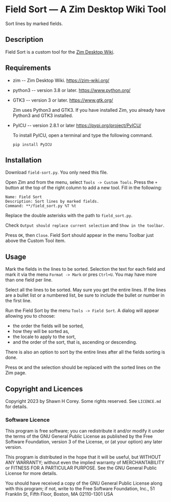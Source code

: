 
# Field Sort — A Zim Desktop Wiki Tool

Sort lines by marked fields.


## Description

Field Sort is a custom tool for the [Zim Desktop Wiki](https://zim-wiki.org/).


## Requirements

*   zim     -- Zim Desktop Wiki. <https://zim-wiki.org/>
*   python3 -- version 3.8 or later. <https://www.python.org/>
*   GTK3    -- version 3 or later. <https://www.gtk.org/>

    Zim uses Python3 and GTK3.
    If you have installed Zim, you already have Python3 and GTK3 installed.

*   PyICU   -- version 2.8.1 or later <https://pypi.org/project/PyICU/>

    To install PyICU, open a terminal and type the following command.

        pip install PyICU


## Installation

Download `field-sort.py`.
You only need this file.

Open Zim and from the menu, select `Tools -> Custom Tools`.
Press the `+` button at the top of the right column to add a new tool.
Fill in the following:

    Name: Field Sort
    Description: Sort lines by marked fields.
    Command: **/field_sort.py %T %t

Replace the double asterisks with the path to `field_sort.py`.

Check `Output should replace current selection`
and `Show in the toolbar`.

Press `OK`, then `Close`.
Field Sort should appear in the menu Toolbar just above the Custom Tool item.


## Usage

Mark the fields in the lines to be sorted.
Selection the text for each field and mark it via the menu `Format -> Mark` or pres `Ctrl+U`.
You may have more than one field per line.

Select all the lines to be sorted.
May sure you get the entire lines.
If the lines are a bullet list or a numbered list, be sure to include the bullet or number in the first line.

Run the Field Sort by the menu `Tools -> Field Sort`.
A dialog will appear allowing you to choose:

*   the order the fields will be sorted,
*   how they will be sorted as,
*   the locale to apply to the sort,
*   and the order of the sort, that is, ascending or descending.

There is also an option to sort by the entire lines after all the fields sorting is done.

Press `OK` and the selection should be replaced with the sorted lines on the Zim page.


## Copyright and Licences

Copyright 2023 by Shawn H Corey. Some rights reserved.
See `LICENCE.md` for details.


### Software Licence

This program is free software; you can redistribute it and/or modify
it under the terms of the GNU General Public License as published by
the Free Software Foundation, version 3 of the License, or
(at your option) any later version.

This program is distributed in the hope that it will be useful,
but WITHOUT ANY WARRANTY; without even the implied warranty of
MERCHANTABILITY or FITNESS FOR A PARTICULAR PURPOSE.  See the
GNU General Public License for more details.

You should have received a copy of the GNU General Public License
along with this program; if not, write to the Free Software
Foundation, Inc., 51 Franklin St, Fifth Floor, Boston, MA  02110-1301  USA


